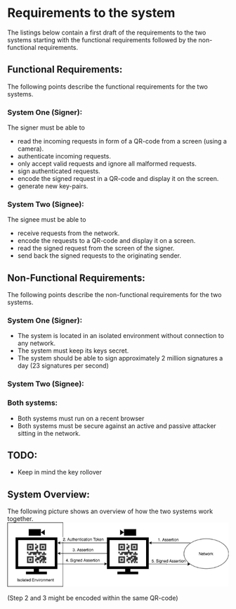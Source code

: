 # Requirements to the system

The listings below contain a first draft of the requirements to the two systems starting with the functional requirements followed by the non-functional requirements.

## Functional Requirements:
The following points describe the functional requirements for the two systems.
### System One (Signer):
The signer must be able to
- read the incoming requests in form of a QR-code from a screen (using a camera).
- authenticate incoming requests.
- only accept valid requests and ignore all malformed requests.
- sign authenticated requests.
- encode the signed request in a QR-code and display it on the screen.
- generate new key-pairs.


### System Two (Signee):
The signee must be able to
- receive requests from the network.
- encode the requests to a QR-code and display it on a screen.
- read the signed request from the screen of the signer.
- send back the signed requests to the originating sender.


## Non-Functional Requirements:
The following points describe the non-functional requirements for the two systems.
### System One (Signer):
- The system is located in an isolated environment without connection to any network.
- The system must keep its keys secret.
- The system should be able to sign approximately 2 million signatures a day (23 signatures per second)
### System Two (Signee):

### Both systems:
- Both systems must run on a recent browser
- Both systems must be secure against an active and passive attacker sitting in the network.



## TODO:
- Keep in mind the key rollover


## System Overview:
The following picture shows an overview of how the two systems work together.
![System Overview](images/SystemOverview.png "System Overview")

(Step 2 and 3 might be encoded within the same QR-code)
